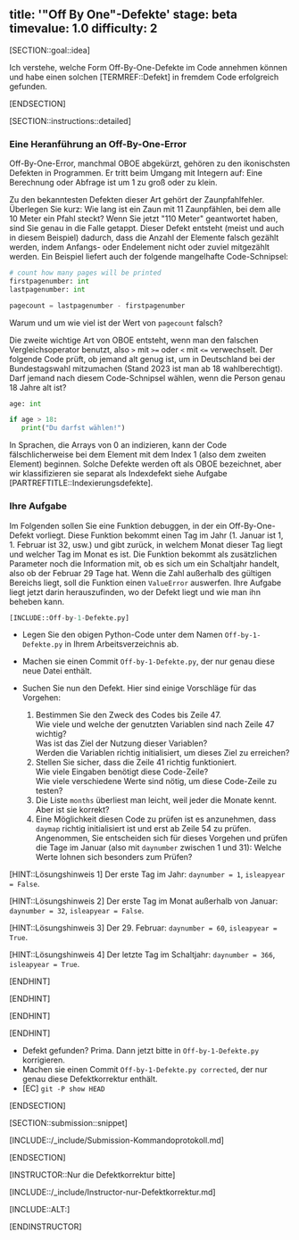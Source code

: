 title: '"Off By One"-Defekte'
stage: beta
timevalue: 1.0
difficulty: 2
---
[SECTION::goal::idea]

Ich verstehe, welche Form Off-By-One-Defekte im Code annehmen können und habe einen solchen [TERMREF::Defekt] 
in fremdem Code erfolgreich gefunden.

[ENDSECTION]

[SECTION::instructions::detailed]

### Eine Heranführung an Off-By-One-Error

Off-By-One-Error, manchmal OBOE abgekürzt, gehören zu den ikonischsten Defekten in Programmen.
Er tritt beim Umgang mit Integern auf: Eine Berechnung oder Abfrage ist um 1 zu groß oder zu klein.

Zu den bekanntesten Defekten dieser Art gehört der Zaunpfahlfehler.
Überlegen Sie kurz:
Wie lang ist ein Zaun mit 11 Zaunpfählen, bei dem alle 10 Meter ein Pfahl steckt?
Wenn Sie jetzt "110 Meter" geantwortet haben, sind Sie genau in die Falle getappt. 
Dieser Defekt entsteht (meist und auch in diesem Beispiel) dadurch,
dass die Anzahl der Elemente falsch gezählt werden, 
indem Anfangs- oder Endelement nicht oder zuviel mitgezählt werden.
Ein Beispiel liefert auch der folgende mangelhafte Code-Schnipsel:

```python
# count how many pages will be printed
firstpagenumber: int 
lastpagenumber: int

pagecount = lastpagenumber - firstpagenumber
```

Warum und um wie viel ist der Wert von `pagecount` falsch?

Die zweite wichtige Art von OBOE entsteht, wenn man den falschen Vergleichsoperator benutzt,
also `>` mit `>=` oder `<` mit `<=` verwechselt.
Der folgende Code prüft, ob jemand alt genug ist, um in Deutschland bei der Bundestagswahl mitzumachen
(Stand 2023 ist man ab 18 wahlberechtigt).
Darf jemand nach diesem Code-Schnipsel wählen, wenn die Person genau 18 Jahre alt ist?

```python
age: int

if age > 18:
   print("Du darfst wählen!")
```

In Sprachen, die Arrays von 0 an indizieren, 
kann der Code fälschlicherweise bei dem Element mit dem Index 1 (also dem zweiten Element) beginnen. 
Solche Defekte werden oft als OBOE bezeichnet, 
aber wir klassifizieren sie separat als Indexdefekt 
siehe Aufgabe [PARTREFTITLE::Indexierungsdefekte].


### Ihre Aufgabe

Im Folgenden sollen Sie eine Funktion debuggen, in der ein Off-By-One-Defekt vorliegt.
Diese Funktion bekommt einen Tag im Jahr (1. Januar ist 1, 1. Februar ist 32, usw.) 
und gibt zurück, in welchem Monat dieser Tag liegt und welcher Tag im Monat es ist.
Die Funktion bekommt als zusätzlichen Parameter noch die Information mit, 
ob es sich um ein Schaltjahr handelt, also ob der Februar 29 Tage hat.
Wenn die Zahl außerhalb des gültigen Bereichs liegt, soll die Funktion einen `ValueError` auswerfen.
Ihre Aufgabe liegt jetzt darin herauszufinden, wo der Defekt liegt und wie man ihn beheben kann.

```python
[INCLUDE::Off-by-1-Defekte.py]
```

- Legen Sie den obigen Python-Code unter dem Namen `Off-by-1-Defekte.py` in Ihrem Arbeitsverzeichnis ab.
- Machen sie einen Commit `Off-by-1-Defekte.py`, der nur genau diese neue Datei enthält.
- Suchen Sie nun den Defekt. Hier sind einige Vorschläge für das Vorgehen:

    1. Bestimmen Sie den Zweck des Codes bis Zeile 47.  
       Wie viele und welche der genutzten Variablen sind nach Zeile 47 wichtig?  
       Was ist das Ziel der Nutzung dieser Variablen?  
       Werden die Variablen richtig initialisiert, um dieses Ziel zu erreichen?
    2. Stellen Sie sicher, dass die Zeile 41 richtig funktioniert.  
       Wie viele Eingaben benötigt diese Code-Zeile?  
       Wie viele verschiedene Werte sind nötig, um diese Code-Zeile zu testen?
    3. Die Liste `months` überliest man leicht, weil jeder die Monate kennt.  
       Aber ist sie korrekt?
    4. Eine Möglichkeit diesen Code zu prüfen ist es anzunehmen, 
       dass `daymap` richtig initialisiert ist und erst ab Zeile 54 zu prüfen.  
       Angenommen, Sie entscheiden sich für dieses Vorgehen und prüfen die Tage im Januar
       (also mit `daynumber` zwischen 1 und 31): 
       Welche Werte lohnen sich besonders zum Prüfen?

[HINT::Lösungshinweis 1]
Der erste Tag im Jahr: `daynumber = 1`, `isleapyear = False`.

[HINT::Lösungshinweis 2]
Der erste Tag im Monat außerhalb von Januar: `daynumber = 32`, `isleapyear = False`.

[HINT::Lösungshinweis 3]
Der 29. Februar: `daynumber = 60`, `isleapyear = True`.

[HINT::Lösungshinweis 4]
Der letzte Tag im Schaltjahr: `daynumber = 366`, `isleapyear = True`.

[ENDHINT]

[ENDHINT]

[ENDHINT]

[ENDHINT]

- Defekt gefunden? Prima. Dann jetzt bitte in `Off-by-1-Defekte.py` korrigieren.
- Machen sie einen Commit `Off-by-1-Defekte.py corrected`, der nur genau diese Defektkorrektur enthält.
- [EC] `git -P show HEAD`

[ENDSECTION]

[SECTION::submission::snippet]

[INCLUDE::/_include/Submission-Kommandoprotokoll.md]

[ENDSECTION]

[INSTRUCTOR::Nur die Defektkorrektur bitte]

[INCLUDE::/_include/Instructor-nur-Defektkorrektur.md]

[INCLUDE::ALT:]

[ENDINSTRUCTOR]
